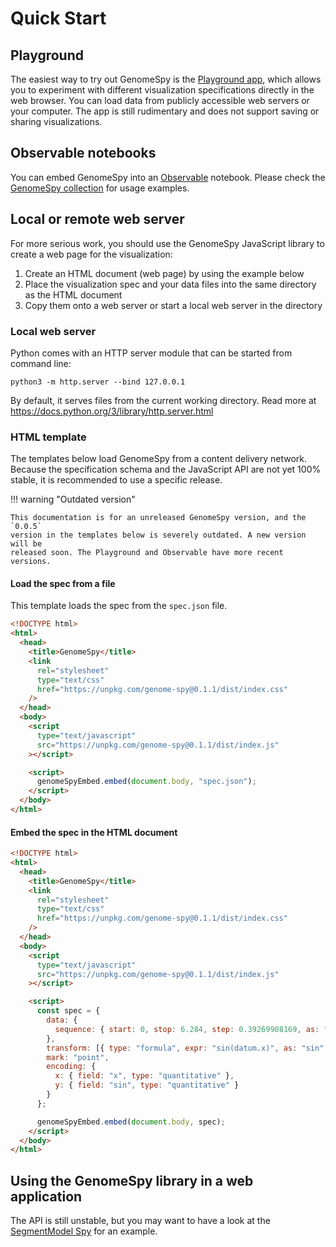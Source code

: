 # Quick Start

## Playground

The easiest way to try out GenomeSpy is the [Playground
app](https://genomespy.app/playground/), which allows you to experiment with
different visualization specifications directly in the web browser. You can load
data from publicly accessible web servers or your computer. The app is still
rudimentary and does not support saving or sharing visualizations.

## Observable notebooks

You can embed GenomeSpy into an [Observable](https://observablehq.com) notebook.
Please check the [GenomeSpy
collection](https://observablehq.com/collection/@tuner/genomespy) for usage
examples.

## Local or remote web server

For more serious work, you should use the GenomeSpy JavaScript library to
create a web page for the visualization:

1. Create an HTML document (web page) by using the example below
2. Place the visualization spec and your data files into the same directory
   as the HTML document
3. Copy them onto a web server or start a local web server in the directory

### Local web server

Python comes with an HTTP server module that can be started from command
line:

```
python3 -m http.server --bind 127.0.0.1
```

By default, it serves files from the current working directory.
Read more at https://docs.python.org/3/library/http.server.html

### HTML template

The templates below load GenomeSpy from a content delivery network. Because
the specification schema and the JavaScript API are not yet 100% stable, it is
recommended to use a specific release.

!!! warning "Outdated version"

    This documentation is for an unreleased GenomeSpy version, and the `0.0.5`
    version in the templates below is severely outdated. A new version will be
    released soon. The Playground and Observable have more recent versions.

#### Load the spec from a file

This template loads the spec from the `spec.json` file.

```html
<!DOCTYPE html>
<html>
  <head>
    <title>GenomeSpy</title>
    <link
      rel="stylesheet"
      type="text/css"
      href="https://unpkg.com/genome-spy@0.1.1/dist/index.css"
    />
  </head>
  <body>
    <script
      type="text/javascript"
      src="https://unpkg.com/genome-spy@0.1.1/dist/index.js"
    ></script>

    <script>
      genomeSpyEmbed.embed(document.body, "spec.json");
    </script>
  </body>
</html>
```

#### Embed the spec in the HTML document

```html
<!DOCTYPE html>
<html>
  <head>
    <title>GenomeSpy</title>
    <link
      rel="stylesheet"
      type="text/css"
      href="https://unpkg.com/genome-spy@0.1.1/dist/index.css"
    />
  </head>
  <body>
    <script
      type="text/javascript"
      src="https://unpkg.com/genome-spy@0.1.1/dist/index.js"
    ></script>

    <script>
      const spec = {
        data: {
          sequence: { start: 0, stop: 6.284, step: 0.39269908169, as: "x" }
        },
        transform: [{ type: "formula", expr: "sin(datum.x)", as: "sin" }],
        mark: "point",
        encoding: {
          x: { field: "x", type: "quantitative" },
          y: { field: "sin", type: "quantitative" }
        }
      };

      genomeSpyEmbed.embed(document.body, spec);
    </script>
  </body>
</html>
```

## Using the GenomeSpy library in a web application

The API is still unstable, but you may want to have a look at the [SegmentModel
Spy](https://github.com/tuner/segment-model-spy) for an example.
